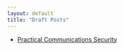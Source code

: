 ```yaml
---
layout: default
title: "Draft Posts"
---
```


<!-- ** No posts in progress... I should probably get one that.** -->
* [Practical Communications Security](/drafts/2013-06-08-practical-communications-security.html)

